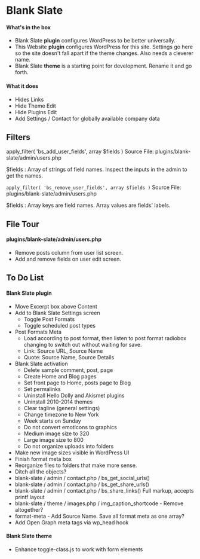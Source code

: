 # Blank Slate #

#### What's in the box ####

- Blank Slate **plugin** configures WordPress to be better universally.
- This Website **plugin** configures WordPress for this site. Settings go here so the site doesn't fall apart if the theme changes. Also needs a cleverer name.
- Blank Slate **theme** is a starting point for development. Rename it and go forth.

#### What it does ####

- Hides Links
- Hide Theme Edit
- Hide Plugins Edit
- Add Settings / Contact for globally available company data

## Filters ##

apply_filter( 'bs_add_user_fields', array $fields )
Source File: plugins/blank-slate/admin/users.php

$fields : Array of strings of field names. Inspect the inputs in the admin to get the names.

`apply_filter( 'bs_remove_user_fields', array $fields )`
Source File: plugins/blank-slate/admin/users.php

$fields : Array keys are field names. Array values are fields' labels.

## File Tour ##

#### plugins/blank-slate/admin/users.php ####

- Remove posts column from user list screen.
- Add and remove fields on user edit screen.

## To Do List ##

#### Blank Slate plugin ####

- Move Excerpt box above Content
- Add to Blank Slate Settings screen
    - Toggle Post Formats
    - Toggle scheduled post types
- Post Formats Meta
    - Load according to post format, then listen to post format radiobox changing to switch out without waiting for save.
    - Link: Source URL, Source Name
    - Quote: Source Name, Source Details
- Blank Slate activation
    - Delete sample comment, post, page
    - Create Home and Blog pages
    - Set front page to Home, posts page to Blog
    - Set permalinks
    - Uninstall Hello Dolly and Akismet plugins
    - Uninstall 2010-2014 themes
    - Clear tagline (general settings)
    - Change timezone to New York
    - Week starts on Sunday
    - Do not convert emoticons to graphics
    - Medium image size to 320
    - Large image size to 800
    - Do not organize uploads into folders
- Make new image sizes visible in WordPress UI
- Finish format meta box
- Reorganize files to folders that make more sense.
- Ditch all the objects?
- blank-slate / admin / contact.php / bs_get_social_urls()
- blank-slate / admin / contact.php / bs_get_share_urls()
- blank-slate / admin / contact.php / bs_share_links() Full markup, accepts printf layout
- blank-slate / theme / images.php / img_caption_shortcode - Remove altogether?
- format-meta - Add Source Name. Save all format meta as one array?
- Add Open Graph meta tags via wp_head hook

#### Blank Slate theme ####

- Enhance toggle-class.js to work with form elements
